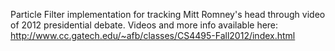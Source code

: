 Particle Filter implementation for tracking Mitt Romney's head through video of 2012
presidential debate.  Videos and more info available here:
http://www.cc.gatech.edu/~afb/classes/CS4495-Fall2012/index.html
